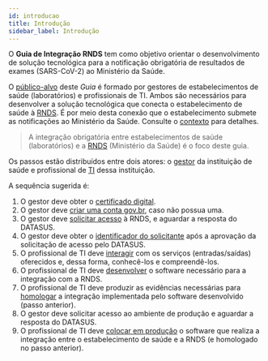 ```yaml
---
id: introducao
title: Introdução
sidebar_label: Introdução
---
```


O **Guia de Integração RNDS** tem como objetivo orientar o desenvolvimento
de solução tecnológica para a notificação obrigatória de resultados de exames (SARS-CoV-2) ao Ministério da Saúde.

O [público-alvo](./publico-alvo) deste _Guia_ é formado por gestores
de estabelecimentos de saúde (laboratórios) e profissionais de TI. Ambos
são necessários para desenvolver a solução tecnológica que conecta o estabelecimento de saúde à [RNDS](../rnds/rnds). É por meio desta conexão que o estabelecimento
submete as notificações ao Ministério da Saúde. Consulte o [contexto](./contexto) para detalhes.

> A integração obrigatória entre estabelecimentos de saúde (laboratórios) e a [RNDS](../rnds/rnds) (Ministério da Saúde) é o foco deste guia.

Os passos estão distribuídos entre dois atores: o [gestor](../gestor/gestor) da instituição de saúde e profissional de
[TI](../ti/ti) dessa instituição.

A sequência sugerida é:

1. O gestor deve obter o [certificado digital](../gestor/certificado).
1. O gestor deve [criar uma conta gov.br](../gestor/gov.br), caso não possua uma.
1. O gestor deve [solicitar acesso](../gestor/portal) à RNDS, e aguardar a resposta do DATASUS.
1. O gestor deve obter o [identificador do solicitante](../gestor/identificador) após a aprovação da solicitação de acesso pelo DATASUS.
1. O profissional de TI deve [interagir](../ti/conhecer) com os serviços (entradas/saídas) oferecidos e, dessa forma, conhecê-los e compreendê-los.
1. O profissional de TI deve [desenvolver](../ti/si) o software necessário para a integração com a RNDS.
1. O profissional de TI deve produzir as evidências necessárias para [homologar](../ti/homologar) a integração implementada pelo software desenvolvido (passo anterior).
1. O gestor deve solicitar acesso ao ambiente de produção e aguardar a resposta do DATASUS.
1. O profissional de TI deve [colocar em produção](../ti/producao) o software que realiza a integração entre o estabelecimento de saúde e a RNDS (e homologado no passo anterior).
